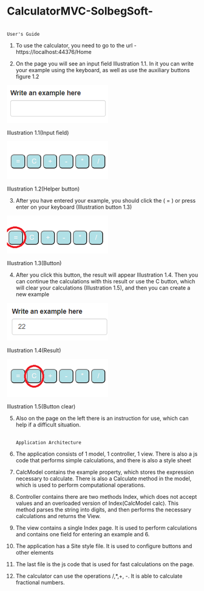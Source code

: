 # CalculatorMVC-SolbegSoft-
                                                                         User's Guide
1. To use the calculator, you need to go to the url - https://localhost:44376/Home


2. On the page you will see an input field Illustration 1.1. In it you can write your example using the keyboard, as well as use the auxiliary buttons figure 1.2
 
 
  ![Image alt](https://github.com/Overlord-12/CalculatorMVC-SolbegSoft-/raw/master/CalculatorMVC(SolbegSoft)/Images/Image1.png)
  
Illustration 1.1(Input field)
 
 
 ![Image alt](https://github.com/Overlord-12/CalculatorMVC-SolbegSoft-/raw/master/CalculatorMVC(SolbegSoft)/Images/Image2.png)
 
 Illustration 1.2(Helper button)
 
3. After you have entered your example, you should click the ( = ) or press enter on your keyboard (Illustration button 1.3)
 
  ![Image alt](https://github.com/Overlord-12/CalculatorMVC-SolbegSoft-/raw/master/CalculatorMVC(SolbegSoft)/Images/Image3.png)
 
Illustration 1.3(Button)

4. After you click this button, the result will appear Illustration 1.4. Then you can continue the calculations with this result or use the C button, which will clear your calculations (Illustration 1.5), and then you can create a new example 
 
  ![Image alt](https://github.com/Overlord-12/CalculatorMVC-SolbegSoft-/raw/master/CalculatorMVC(SolbegSoft)/Images/Image4.png)
 
Illustration 1.4(Result)
 
 ![Image alt](https://github.com/Overlord-12/CalculatorMVC-SolbegSoft-/raw/master/CalculatorMVC(SolbegSoft)/Images/Image5.png)
 
Illustration 1.5(Button clear)

5.  Also on the page on the left there is an instruction for use, which can help if a difficult situation.

                                                                  Application Architecture 
                                                                  
1.  The application consists of 1 model, 1 controller, 1 view. There is also a js code that performs simple calculations, and there is also a style sheet
2.  CalcModel contains the example property, which stores the expression necessary to calculate. There is also a 
    Calculate method in the model, which is used to perform computational operations.
3.  Controller contains there are two methods Index, which does not accept values and an overloaded version of Index(CalcModel calc). This method parses the string into digits, 
    and then performs the necessary calculations and returns the View.
4.  The view contains a single Index page. It is used to perform calculations and contains one field for entering an example and 6.
5.  The application has a Site style file. It is used to configure buttons and other elements
6.  The last file is the js code that is used for fast calculations on the page.
7. The calculator can use the operations /,*,+, -. It is able to calculate fractional numbers.
                                                                  
